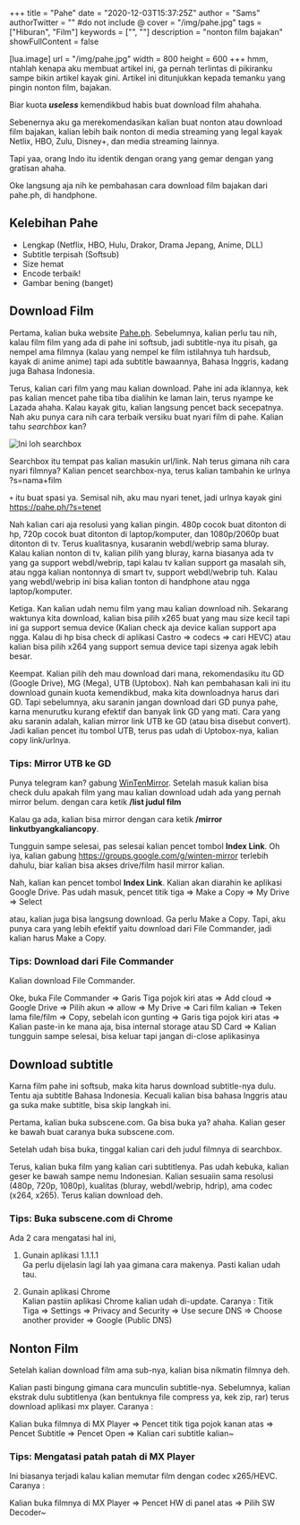 +++
title = "Pahe"
date = "2020-12-03T15:37:25Z"
author = "Sams"
authorTwitter = "" #do not include @
cover = "/img/pahe.jpg"
tags = ["Hiburan", "Film"]
keywords = ["", ""]
description = "nonton film bajakan"
showFullContent = false

[lua.image]
url = "/img/pahe.jpg"
width = 800
height = 600
+++
hmm, ntahlah kenapa aku membuat artikel ini, ga pernah terlintas di pikiranku sampe bikin artikel kayak gini. Artikel ini ditunjukkan kepada temanku yang pingin nonton film, bajakan. 

Biar kuota **_useless_** kemendikbud habis buat download film ahahaha. 

Sebenernya aku ga merekomendasikan kalian buat nonton atau download film bajakan, kalian lebih baik nonton di media streaming yang legal kayak Netlix, HBO, Zulu, Disney+, dan media streaming lainnya. 

Tapi yaa, orang Indo itu identik dengan orang yang gemar dengan yang gratisan ahaha. 

Oke langsung aja nih ke pembahasan cara download film bajakan dari pahe.ph, di handphone. 

## Kelebihan Pahe 
+ Lengkap (Netflix, HBO, Hulu, Drakor, Drama Jepang, Anime, DLL)
+ Subtitle terpisah (Softsub)
+ Size hemat
+ Encode terbaik! 
+ Gambar bening (banget)

## Download Film 
Pertama, kalian buka website [Pahe.ph](https://pahe.ph). Sebelumnya, kalian perlu tau nih, kalau film film yang ada di pahe ini softsub, jadi subtitle-nya itu pisah, ga nempel ama filmnya (kalau yang nempel ke film istilahnya tuh hardsub, kayak di anime anime) tapi ada subtitle bawaannya, Bahasa Inggris, kadang juga Bahasa Indonesia. 

Terus, kalian cari film yang mau kalian download. Pahe ini ada iklannya, kek pas kalian mencet pahe tiba tiba dialihin ke laman lain, terus nyampe ke Lazada ahaha. Kalau kayak gitu, kalian langsung pencet back secepatnya. Nah aku punya cara nih cara terbaik versiku buat nyari film di pahe. Kalian tahu _searchbox_ kan? 

![Ini loh searchbox](/img/searchbox.jpg)

Searchbox itu tempat pas kalian masukin url/link. Nah terus gimana nih cara nyari filmnya? Kalian pencet searchbox-nya, terus kalian tambahin ke urlnya ?s=nama+film

`+` itu buat spasi ya. Semisal nih, aku mau nyari tenet, jadi urlnya kayak gini https://pahe.ph/?s=tenet

Nah kalian cari aja resolusi yang kalian pingin. 480p cocok buat ditonton di hp, 720p cocok buat ditonton di laptop/komputer, dan 1080p/2060p buat ditonton di tv. 
Terus kualitasnya, kusaranin webdl/webrip sama bluray. Kalau kalian nonton di tv, kalian pilih yang bluray, karna biasanya ada tv yang ga support webdl/webrip, tapi kalau tv kalian support ga masalah sih, atau ngga kalian nontonnya di smart tv, support webdl/webrip tuh. Kalau yang webdl/webrip ini bisa kalian tonton di handphone atau ngga laptop/komputer. 

Ketiga. Kan kalian udah nemu film yang mau kalian download nih. Sekarang waktunya kita download, kalian bisa pilih x265 buat yang mau size kecil tapi ini ga support semua device (Kalian check aja device kalian support apa ngga. Kalau di hp bisa check di aplikasi Castro => codecs => cari HEVC) atau kalian bisa pilih x264 yang support semua device tapi sizenya agak lebih besar. 

Keempat. Kalian pilih deh mau download dari mana, rekomendasiku itu GD (Google Drive), MG (Mega), UTB (Uptobox). Nah kan pembahasan kali ini itu download gunain kuota kemendikbud, maka kita downloadnya harus dari GD. Tapi sebelumnya, aku saranin jangan download dari GD punya pahe, karna menurutku kurang efektif dan banyak link GD yang mati. Cara yang aku saranin adalah, kalian mirror link UTB ke GD (atau bisa disebut convert). Jadi kalian pencet itu tombol UTB, terus pas udah di Uptobox-nya, kalian copy link/urlnya. 

### Tips: Mirror UTB ke GD
Punya telegram kan? gabung [WinTenMirror](https://t.me/WinTenMirror). Setelah masuk kalian bisa check dulu apakah film yang mau kalian download udah ada yang pernah mirror belum. dengan cara ketik **/list judul film**

Kalau ga ada, kalian bisa mirror dengan cara ketik **/mirror linkutbyangkaliancopy**. 

Tungguin sampe selesai, pas selesai kalian pencet tombol **Index Link**. Oh iya, kalian gabung https://groups.google.com/g/winten-mirror terlebih dahulu, biar kalian bisa akses drive/film hasil mirror kalian. 

Nah, kalian kan pencet tombol **Index Link**. Kalian akan diarahin ke aplikasi Google Drive. Pas udah masuk, pencet titik tiga => Make a Copy => My Drive => Select

atau, kalian juga bisa langsung download. Ga perlu Make a Copy. Tapi, aku punya cara yang lebih efektif yaitu download dari File Commander, jadi kalian harus Make a Copy. 

### Tips: Download dari File Commander 
Kalian download File Commander. 

Oke, buka File Commander => Garis Tiga pojok kiri atas => Add cloud => Google Drive => Pilih akun => allow => My Drive => Cari film kalian => Teken lama file/film => Copy, sebelah icon gunting => Garis tiga pojok kiri atas => Kalian paste-in ke mana aja, bisa internal storage atau SD Card => Kalian tungguin sampe selesai, bisa keluar tapi jangan di-close aplikasinya 

## Download subtitle
Karna film pahe ini softsub, maka kita harus download subtitle-nya dulu. Tentu aja subtitle Bahasa Indonesia. Kecuali kalian bisa bahasa Inggris atau ga suka make subtitle, bisa skip langkah ini. 

Pertama, kalian buka subscene.com. Ga bisa buka ya? ahaha. Kalian geser ke bawah buat caranya buka subscene.com. 

Setelah udah bisa buka, tinggal kalian cari deh judul filmnya di searchbox. 

Terus, kalian buka film yang kalian cari subtitlenya. Pas udah kebuka, kalian geser ke bawah sampe nemu Indonesian. Kalian sesuaiin sama resolusi (480p, 720p, 1080p), kualitas (bluray, webdl/webrip, hdrip), ama codec (x264, x265). Terus kalian download deh. 

### Tips: Buka subscene.com di Chrome
Ada 2 cara mengatasi hal ini, 

1. Gunain aplikasi 1.1.1.1<br>
Ga perlu dijelasin lagi lah yaa gimana cara makenya. Pasti kalian udah tau. 

2. Gunain aplikasi Chrome<br>
Kalian pastiin aplikasi Chrome kalian udah di-update. Caranya :
Titik Tiga => Settings => Privacy and Security => Use secure DNS => Choose another provider => Google (Public DNS)

## Nonton Film 
Setelah kalian download film ama sub-nya, kalian bisa nikmatin filmnya deh. 

Kalian pasti bingung gimana cara munculin subtitle-nya. Sebelumnya, kalian ekstrak dulu subtitlenya (kan bentuknya file compress ya, kek zip, rar) terus download aplikasi mx player. Caranya :

Kalian buka filmnya di MX Player => Pencet titik tiga pojok kanan atas => Pencet Subtitle => Pencet Open => Kalian cari subtitle kalian~

### Tips: Mengatasi patah patah di MX Player
Ini biasanya terjadi kalau kalian memutar film dengan codec x265/HEVC. Caranya :

Kalian buka filmnya di MX Player => Pencet HW di panel atas => Pilih SW Decoder~